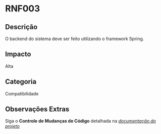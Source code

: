# RNF003

## Descrição

O backend do sistema deve ser feito utilizando o framework Spring.

## Impacto

Alta

## Categoria

Compatibilidade

## Observações Extras

Siga o **Controle de Mudanças de Código** detalhada na [_documentação do projeto_](/README.md)